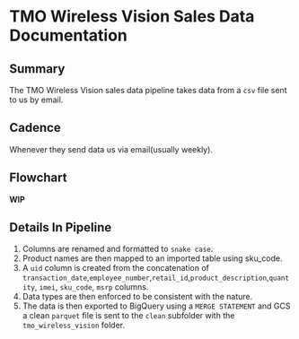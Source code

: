 # TMO Wireless Vision Sales Data Documentation

## Summary
The TMO Wireless Vision sales data pipeline takes data from a `csv` file sent to us by email.


## Cadence
Whenever they send data us via email(usually weekly).

## Flowchart
**WIP**



## Details In Pipeline
1. Columns are renamed and formatted to `snake case`.
2. Product names are then mapped to an imported table using sku_code.
3. A `uid` column is created from the concatenation of `transaction_date`,`employee_number`,`retail_id`,`product_description`,`quantity`, `imei`, `sku_code`, `msrp` columns.
4.  Data types are then enforced to be consistent with the nature.
5. The data is then exported to BigQuery using a `MERGE STATEMENT` and GCS a clean `parquet` file is sent to the `clean` subfolder with the `tmo_wireless_vision` folder. 